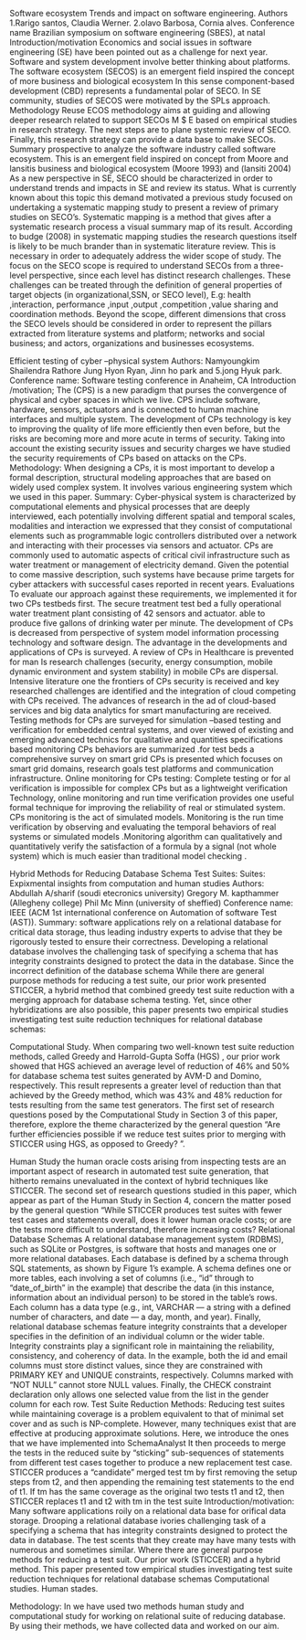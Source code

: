 Software ecosystem
Trends and impact on software engineering.
Authors
1.Rarigo santos, Claudia Werner.
2.olavo Barbosa, Cornia alves.
Conference name
Brazilian symposium on software engineering (SBES), at natal
Introduction/motivation
Economics and social issues in software engineering (SE) have been pointed out as a challenge for next year.
Software and system development involve better thinking about platforms.
The software ecosystem (SECOS) is an emergent field inspired the concept of more business and biological ecosystem 
In this sense component-based development (CBD) represents a fundamental polar of SECO.
In SE community, studies of SECOS were motivated by the SPLs approach.
Methodology 
Reuse ECOS methodology aims at guiding and allowing deeper research related to support SECOs M $ E based on empirical studies in research strategy. The next steps are to plane systemic review of SECO.
Finally, this research strategy can provide a data base to make SECOs.
Summary
prospective to analyze the software industry called software ecosystem. This is an emergent field inspired on concept from Moore and lansitis business and biological ecosystem (Moore 1993) and (lansiti 2004) As a new perspective in SE, SECO should be characterized in order to understand trends and impacts in SE and review its status. What is currently known about this topic this demand motivated a previous study focused on undertaking a systematic mapping study to present a review of primary studies on SECO’s. Systematic mapping is a method that gives after a systematic research process a visual summary map of its result.
According to budge (2008) in systematic mapping studies the research questions itself is likely to be 
much brander than in systematic literature review. This is necessary in order to adequately address the wider scope of study.
The focus on the SECO scope is required to understand SECOs from a three-level perspective, since each level has distinct research challenges. These challenges can be treated through the definition of general properties of target objects (in organizational,SSN, or SECO level), E.g: health ,interaction, performance ,input ,output ,competition ,value sharing and coordination methods. Beyond the scope, different dimensions that cross the SECO levels should be considered in order to represent the pillars extracted from literature systems and platform; networks and social business; and actors, organizations and businesses ecosystems.

Efficient testing of cyber –physical system
Authors:
Namyoungkim 
Shailendra Rathore
Jung Hyon Ryan,
Jinn ho park and
5.jong Hyuk park.
Conference name:
Software testing conference in Anaheim, CA
Introduction /motivation;
The (CPS) is a new paradigm that purses the convergence of physical and cyber spaces in which we live. CPS include software, hardware, sensors, actuators and is connected to human machine interfaces and multiple system.
The development of CPs technology is key to improving the quality of life more efficiently then even before, but the risks are becoming more and more acute in terms of security. Taking into account the existing security issues and security charges we have studied the security requirements of CPs based on attacks on the CPs.
Methodology:
When designing a CPs, it is most important to develop a formal description, structural modeling approaches that are based on widely used complex system. It involves various engineering system which we used in this paper.
Summary:
Cyber-physical system is characterized by computational elements and physical processes that are deeply interviewed, each potentially involving different spatial and temporal scales, modalities and interaction we expressed that they consist of computational elements such as programmable logic controllers distributed over a network and interacting with their processes via sensors and actuator. CPs are commonly used to automatic aspects of critical civil infrastructure such as water treatment or management of electricity demand. Given the potential to come massive description, such systems have because prime targets for cyber attackers with successful cases reported in recent years.
Evaluations
To evaluate our approach against these requirements, we implemented it for two CPs testbeds first. The secure treatment test bed a fully operational water treatment plant consisting of 42 sensors and actuator. able to produce five gallons of drinking water per minute.
The development of CPs is decreased from perspective of system model information processing technology and software design. The advantage in the developments and applications of CPs is surveyed. A review of CPs in Healthcare is prevented for man Is research challenges (security, energy consumption, mobile dynamic environment and system stability) in mobile CPs are dispersal. Intensive literature one the frontiers of CPs security is received and key researched challenges are identified and the integration of cloud competing with CPs received.
The advances of research in the ad of cloud-based services and big data analytics for smart manufacturing are received. Testing methods for CPs are surveyed for simulation –based testing and verification for embedded central systems, and over viewed of existing and emerging advanced technics for qualitative and quantities specifications based monitoring CPs behaviors are summarized .for test beds a comprehensive survey on smart grid CPs is presented which focuses on smart grid domains, research goals test platforms and communication infrastructure.
Online monitoring for CPs testing:
Complete testing or for al verification is impossible for complex CPs but as a lightweight verification Technology, online monitoring and run time verification provides one useful formal technique for improving the reliability of real or stimulated system.
CPs monitoring is the act of simulated models. Monitoring is the run time verification by observing and evaluating the temporal behaviors of real systems or simulated models .Monitoring algorithm can qualitatively and quantitatively verify the satisfaction of a formula by a signal (not  whole system) which is much easier than traditional model checking .

Hybrid Methods for Reducing Database Schema Test Suites:
Suites:
Expixmental insights from computation and human studies 
Authors:
Abdullah A/sharif (soudi etecronics university)
Gregory M. kapthammer (Allegheny college)
Phil Mc Minn (university of sheffied)
Conference name:
IEEE (ACM 1st international conference on Automation of software Test (AST)).
Summary:
software applications rely on a relational database for critical data storage, thus leading industry experts 
to advise that they be rigorously tested to ensure their correctness. Developing a relational database 
involves the challenging task of specifying a schema that has integrity constraints designed to protect 
the data in the database. Since the incorrect definition of the database schema While there are general purpose methods for reducing a test suite, our prior work presented STICCER, a hybrid method that 
combined greedy test suite reduction with a merging approach for database schema testing. Yet,
since other hybridizations are also possible, this paper presents two empirical studies investigating test 
suite reduction techniques for relational database schemas:

Computational Study.
When comparing two well-known test suite reduction methods, called Greedy and Harrold-Gupta Soffa (HGS) , our prior work showed that HGS achieved an average level of reduction of 46% and 
50% for database schema test suites generated by AVM-D and Domino, respectively. This result 
represents a greater level of reduction than that achieved by the Greedy method, which was 43% and 
48% reduction for tests resulting from the same test generators. The first set of research questions 
posed by the Computational Study in Section 3 of this paper, therefore, explore the theme characterized 
by the general question “Are further efficiencies possible if we reduce test suites prior to merging with 
STICCER using HGS, as opposed to Greedy? ”.

Human Study
the human oracle costs arising from inspecting tests are an important aspect of research in automated 
test suite generation, that hitherto remains unevaluated in the context of hybrid techniques like 
STICCER. The second set
of research questions studied in this paper, which appear as part of the Human Study in Section 4, 
concern the matter posed by the general question “While STICCER produces test suites with fewer test
cases and statements overall, does it lower human oracle costs; or are the tests more difficult to 
understand, therefore increasing costs?
Relational Database Schemas
A relational database management system (RDBMS), such as SQLite or Postgres, is
software that hosts and manages one or more relational databases. Each database is defined by a 
schema through SQL statements, as shown by Figure 1’s example. A schema defines one or more tables, 
each involving a set of columns (i.e., “id” through to “date_of_birth” in the example) that describe the 
data (in this instance, information about an individual person) to be stored in the table’s rows. Each 
column has a data type (e.g., int, VARCHAR — a string with a
defined number of characters, and date — a day, month, and year). Finally, relational database schemas 
feature integrity constraints that a developer specifies in the definition of an individual column or the 
wider table. Integrity constraints play a significant role in maintaining the reliability, consistency, and 
coherency of data. In the example, both the id and email columns must store distinct values, since 
they are constrained with PRIMARY KEY and UNIQUE constraints, respectively. Columns marked with 
“NOT NULL” cannot store NULL values. Finally, the CHECK constraint declaration only allows one
selected value from the list in the gender column for each row.
Test Suite Reduction Methods:
Reducing test suites while maintaining coverage is a problem equivalent to that of minimal set cover and 
as such is NP-complete. However, many techniques exist that are effective at producing 
approximate solutions. Here, we introduce the ones that we have implemented into SchemaAnalyst It 
then proceeds to merge the tests in the reduced suite by “sticking” sub-sequences of statements from 
different test cases together to produce a new replacement test case. STICCER produces a “candidate” 
merged test tm by first removing the setup steps from t2, and then appending the remaining test 
statements to the end of t1. If tm has the same coverage as the original two tests t1 and t2, then 
STICCER replaces t1 and t2 with tm in the test suite
Introduction/motivation:
Many software applications roily on a relational data base for orifical data storage. Drooping a relational database ivories challenging task of a specifying a schema that has integrity constraints designed to protect the data in database.
 The test scents that they create may have many tests with numerous and sometimes similar. Where there are general purpose methods for reducing a test suit.
Our prior work (STICCER) and a hybrid method.
This paper presented tow empirical studies investigating test suite reduction techniques for relational database schemas
Computational studies.
Human stades.


Methodology:
In we have used two methods human study and computational study for working on relational suite of reducing database. By using their methods, we have collected data and worked on our aim.

